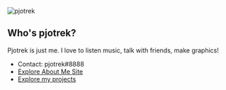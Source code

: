 ![pjotrek](https://cdn.discordapp.com/attachments/781418730038493185/901361420128636948/pjotrek.png)

## Who's pjotrek?

Pjotrek is just me.
I love to listen music, talk with friends, make graphics!
* Contact: pjotrek#8888
* [Explore About Me Site]()
* [Explore my projects](https://careers.microsoft.com/us/en/search-results?keywords=open%20source)

